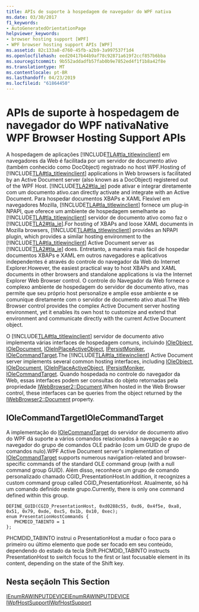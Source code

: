 ```yaml
---
title: APIs de suporte à hospedagem de navegador do WPF nativa
ms.date: 03/30/2017
f1_keywords:
- AutoGeneratedOrientationPage
helpviewer_keywords:
- browser hosting support [WPF]
- WPF browser hosting support APIs [WPF]
ms.assetid: 82c133a8-d760-45fb-a2b9-3a997537f1d4
ms.openlocfilehash: eed20417b44b9af78c92871a619f2ccf857b6bba
ms.sourcegitcommit: 9b552addadfb57fab0b9e7852ed4f1f1b8a42f8e
ms.translationtype: MT
ms.contentlocale: pt-BR
ms.lasthandoff: 04/23/2019
ms.locfileid: "61864450"
---
```

# <a name="native-wpf-browser-hosting-support-apis"></a><span data-ttu-id="89b46-102">APIs de suporte à hospedagem de navegador do WPF nativa</span><span class="sxs-lookup"><span data-stu-id="89b46-102">Native WPF Browser Hosting Support APIs</span></span>
<span data-ttu-id="89b46-103">A hospedagem de aplicações [!INCLUDE[TLA#tla_titlewinclient](../../../../includes/tlasharptla-titlewinclient-md.md)] em navegadores da Web é facilitada por um servidor de documento ativo (também conhecido como DocObject) registrado no host WPF.</span><span class="sxs-lookup"><span data-stu-id="89b46-103">Hosting of [!INCLUDE[TLA#tla_titlewinclient](../../../../includes/tlasharptla-titlewinclient-md.md)] applications in Web browsers is facilitated by an Active Document server (also known as a DocObject) registered out of the WPF Host.</span></span> [!INCLUDE[TLA2#tla_ie](../../../../includes/tla2sharptla-ie-md.md)] <span data-ttu-id="89b46-104">pode ativar e integrar diretamente com um documento ativo.</span><span class="sxs-lookup"><span data-stu-id="89b46-104">can directly activate and integrate with an Active Document.</span></span> <span data-ttu-id="89b46-105">Para hospedar documentos XBAPs e XAML Flexível em navegadores Mozilla, [!INCLUDE[TLA#tla_titlewinclient](../../../../includes/tlasharptla-titlewinclient-md.md)] fornece um plug-in NPAPI, que oferece um ambiente de hospedagem semelhante ao [!INCLUDE[TLA#tla_titlewinclient](../../../../includes/tlasharptla-titlewinclient-md.md)] servidor de documento ativo como faz o [!INCLUDE[TLA2#tla_ie](../../../../includes/tla2sharptla-ie-md.md)].</span><span class="sxs-lookup"><span data-stu-id="89b46-105">For hosting of XBAPs and loose XAML documents in Mozilla browsers, [!INCLUDE[TLA#tla_titlewinclient](../../../../includes/tlasharptla-titlewinclient-md.md)] provides an NPAPI plugin, which provides a similar hosting environment to the [!INCLUDE[TLA#tla_titlewinclient](../../../../includes/tlasharptla-titlewinclient-md.md)] Active Document server as [!INCLUDE[TLA2#tla_ie](../../../../includes/tla2sharptla-ie-md.md)] does.</span></span> <span data-ttu-id="89b46-106">Entretanto, a maneira mais fácil de hospedar documentos XBAPs e XAML em outros navegadores e aplicativos independentes é através do controle do navegador da Web do Internet Explorer.</span><span class="sxs-lookup"><span data-stu-id="89b46-106">However, the easiest practical way to host XBAPs and XAML documents in other browsers and standalone applications is via the Internet Explorer Web Browser control.</span></span> <span data-ttu-id="89b46-107">O controle do Navegador da Web fornece o complexo ambiente de hospedagem do servidor de documento ativo, mas permite que seu próprio host personalize e amplie esse ambiente e se comunique diretamente com o servidor de documento ativo atual.</span><span class="sxs-lookup"><span data-stu-id="89b46-107">The Web Browser control provides the complex Active Document server hosting environment, yet it enables its own host to customize and extend that environment and communicate directly with the current Active Document object.</span></span>  
  
 <span data-ttu-id="89b46-108">O [!INCLUDE[TLA#tla_titlewinclient](../../../../includes/tlasharptla-titlewinclient-md.md)] servidor de documento ativo implementa várias interfaces de hospedagem comuns, incluindo [IOleObject](https://go.microsoft.com/fwlink/?LinkId=162049), [IOleDocument](https://go.microsoft.com/fwlink/?LinkId=162050), [IOleInPlaceActiveObject](https://go.microsoft.com/fwlink/?LinkId=162051), [IPersistMoniker](https://go.microsoft.com/fwlink/?LinkId=162045), [IOleCommandTarget](https://go.microsoft.com/fwlink/?LinkId=162047).</span><span class="sxs-lookup"><span data-stu-id="89b46-108">The [!INCLUDE[TLA#tla_titlewinclient](../../../../includes/tlasharptla-titlewinclient-md.md)] Active Document server implements several common hosting interfaces, including [IOleObject](https://go.microsoft.com/fwlink/?LinkId=162049), [IOleDocument](https://go.microsoft.com/fwlink/?LinkId=162050), [IOleInPlaceActiveObject](https://go.microsoft.com/fwlink/?LinkId=162051), [IPersistMoniker](https://go.microsoft.com/fwlink/?LinkId=162045), [IOleCommandTarget](https://go.microsoft.com/fwlink/?LinkId=162047).</span></span> <span data-ttu-id="89b46-109">Quando hospedada no controle do navegador da Web, essas interfaces podem ser consultas do objeto retornadas pela propriedade [IWebBrowser2::Document](https://go.microsoft.com/fwlink/?LinkId=162048).</span><span class="sxs-lookup"><span data-stu-id="89b46-109">When hosted in the Web Browser control, these interfaces can be queries from the object returned by the [IWebBrowser2::Document](https://go.microsoft.com/fwlink/?LinkId=162048) property.</span></span>  
  
## <a name="iolecommandtarget"></a><span data-ttu-id="89b46-110">IOleCommandTarget</span><span class="sxs-lookup"><span data-stu-id="89b46-110">IOleCommandTarget</span></span>  
 <span data-ttu-id="89b46-111">A implementação do [IOleCommandTarget](https://go.microsoft.com/fwlink/?LinkId=162047) do servidor de documento ativo do WPF dá suporte a vários comandos relacionados à navegação e ao navegador do grupo de comandos OLE padrão (com um GUID de grupo de comandos nulo).</span><span class="sxs-lookup"><span data-stu-id="89b46-111">WPF Active Document server's implementation of [IOleCommandTarget](https://go.microsoft.com/fwlink/?LinkId=162047) supports numerous navigation-related and browser-specific commands of the standard OLE command group (with a null command group GUID).</span></span> <span data-ttu-id="89b46-112">Além disso, reconhece um grupo de comando personalizado chamado CGID_PresentationHost.</span><span class="sxs-lookup"><span data-stu-id="89b46-112">In addition, it recognizes a custom command group called CGID_PresentationHost.</span></span> <span data-ttu-id="89b46-113">Atualmente, só há um comando definido neste grupo.</span><span class="sxs-lookup"><span data-stu-id="89b46-113">Currently, there is only one command defined within this group.</span></span>  
  
```  
DEFINE_GUID(CGID_PresentationHost, 0xd0288c55, 0xd6, 0x4f5e, 0xa8, 0x51, 0x79, 0xde, 0xc5, 0x1b, 0x10, 0xec);  
enum PresentationHostCommands {   
   PHCMDID_TABINTO = 1   
};  
```  
  
 <span data-ttu-id="89b46-114">PHCMDID_TABINTO instrui o PresentationHost a mudar o foco para o primeiro ou último elemento que pode ser focado em seu conteúdo, dependendo do estado da tecla Shift.</span><span class="sxs-lookup"><span data-stu-id="89b46-114">PHCMDID_TABINTO instructs PresentationHost to switch focus to the first or last focusable element in its content, depending on the state of the Shift key.</span></span>  
  
## <a name="in-this-section"></a><span data-ttu-id="89b46-115">Nesta seção</span><span class="sxs-lookup"><span data-stu-id="89b46-115">In This Section</span></span>  
 [<span data-ttu-id="89b46-116">IEnumRAWINPUTDEVICE</span><span class="sxs-lookup"><span data-stu-id="89b46-116">IEnumRAWINPUTDEVICE</span></span>](ienumrawinputdevice.md)  
 [<span data-ttu-id="89b46-117">IWpfHostSupport</span><span class="sxs-lookup"><span data-stu-id="89b46-117">IWpfHostSupport</span></span>](iwpfhostsupport.md)
